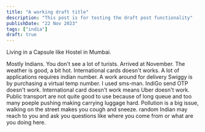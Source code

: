 ```yaml
---
title: "A working draft title"
description: "This post is for testing the draft post functionality"
publishDate: "22 Nov 2023"
tags: ["india"]
draft: true
---
```


Living in a Capsule like Hostel in Mumbai. 

Mostly Indians. You don't see a lot of turists.
Arrived at November. The weather is good, a bit hot.
International cards doesn't works. A lot of applications requires indian number. A work around for delivery Swiggy is by purchasing a virtual temp number. I used sms-man. IndiGo send OTP doesn't work. International card doesn't work means Uber doesn't work. Public transport are not quite good to use because of long queue and too many poeple pushing making carrying luggage hard. Pollution is a big issue, walking on the street makes you cough and sneeze. random Indian may reach to you and ask you questions like where you come from or what are you doing here.
